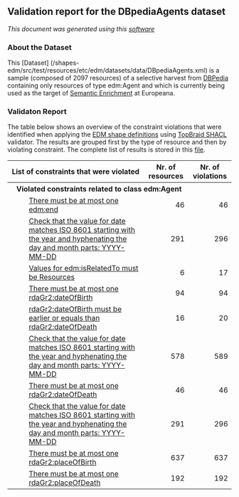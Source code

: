 ## Validation report for the DBpediaAgents dataset
_This document was generated using this [software](/shapes-doc)_

### About the Dataset

This [Dataset]
(/shapes-edm/src/test/resources/etc/edm/datasets/data/DBpediaAgents.xml) 
is a sample (composed of 2097 resources) of a selective harvest from 
[DBPedia](http://wiki.dbpedia.org) containing only resources of type edm:Agent 
and which is currently being used as the target of [Semantic Enrichment](https://docs.google.com/document/d/1JvjrWMTpMIH7WnuieNqcT0zpJAXUPo6x4uMBj1pEx0Y) 
at Europeana.

### Validaton Report

The table below shows an overview of the constraint violations that were 
identified when applying the [EDM shape definitions](../shapes) using 
[TopBraid SHACL](http://github.com/TopQuadrant/shacl) validator. 
The results are grouped first by the type of resource and then by violating 
constraint. The complete list of results is stored in this 
[file](/shapes-edm/src/test/resources/etc/edm/datasets/results/DBpediaAgents.xml).

<table><tr><th>List of constraints that were violated</th>
<th>Nr. of resources</th><th>Nr. of violations</th></tr><tr><th align='left' colspan='3' style='padding-left:20px'>Violated constraints related to class edm:Agent</th>
</tr>
<tr><td><div style='padding-left:40px'><a href='/shapes-edm/doc/shapes/Agent.md#edm_end_cardinality'>There must be at most one edm:end</a></div></td>
<td align='right'>46</td><td align='right'>46</td></tr>
<tr><td><div style='padding-left:40px'><a href='/shapes-edm/doc/shapes/Agent.md#edm_end_literal'>Check that the value for date matches ISO 8601 starting with
                    the year and hyphenating the day and month parts: 
                    YYYY-MM-DD</a></div></td>
<td align='right'>291</td><td align='right'>296</td></tr>
<tr><td><div style='padding-left:40px'><a href='/shapes-edm/doc/shapes/Agent.md#edm_isRelatedTo_type'>Values for edm:isRelatedTo must be Resources</a></div></td>
<td align='right'>6</td><td align='right'>17</td></tr>
<tr><td><div style='padding-left:40px'><a href='/shapes-edm/doc/shapes/Agent.md#rdaGr2_dateOfBirth_cardinality'>There must be at most one rdaGr2:dateOfBirth</a></div></td>
<td align='right'>94</td><td align='right'>94</td></tr>
<tr><td><div style='padding-left:40px'><a href='/shapes-edm/doc/shapes/Agent.md#rdaGr2_dateOfBirth_correlation'>rdaGr2:dateOfBirth must be earlier or equals than 
                    rdaGr2:dateOfDeath</a></div></td>
<td align='right'>16</td><td align='right'>20</td></tr>
<tr><td><div style='padding-left:40px'><a href='/shapes-edm/doc/shapes/Agent.md#rdaGr2_dateOfBirth_literal'>Check that the value for date matches ISO 8601 starting with
                    the year and hyphenating the day and month parts: 
                    YYYY-MM-DD</a></div></td>
<td align='right'>578</td><td align='right'>589</td></tr>
<tr><td><div style='padding-left:40px'><a href='/shapes-edm/doc/shapes/Agent.md#rdaGr2_dateOfDeath_cardinality'>There must be at most one rdaGr2:dateOfDeath</a></div></td>
<td align='right'>46</td><td align='right'>46</td></tr>
<tr><td><div style='padding-left:40px'><a href='/shapes-edm/doc/shapes/Agent.md#rdaGr2_dateOfDeath_literal'>Check that the value for date matches ISO 8601 starting with
                    the year and hyphenating the day and month parts: 
                    YYYY-MM-DD</a></div></td>
<td align='right'>291</td><td align='right'>296</td></tr>
<tr><td><div style='padding-left:40px'><a href='/shapes-edm/doc/shapes/Agent.md#rdaGr2_placeOfBirth_cardinality'>There must be at most one rdaGr2:placeOfBirth</a></div></td>
<td align='right'>637</td><td align='right'>637</td></tr>
<tr><td><div style='padding-left:40px'><a href='/shapes-edm/doc/shapes/Agent.md#rdaGr2_placeOfDeath_cardinality'>There must be at most one rdaGr2:placeOfDeath</a></div></td>
<td align='right'>192</td><td align='right'>192</td></tr>
<table>


